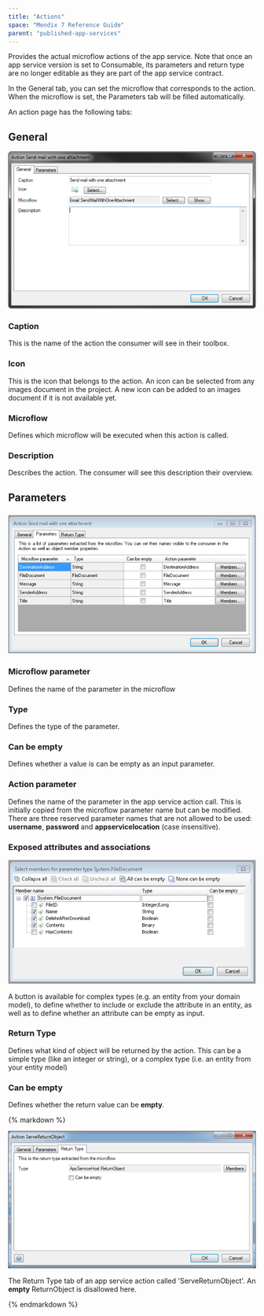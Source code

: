 ```yaml
---
title: "Actions"
space: "Mendix 7 Reference Guide"
parent: "published-app-services"
---
```



Provides the actual microflow actions of the app service. Note that once an app service version is set to Consumable, its parameters and return type are no longer editable as they are part of the app service contract.

In the General tab, you can set the microflow that corresponds to the action. When the microflow is set, the Parameters tab will be filled automatically.

An action page has the following tabs:

## General

![](attachments/16713720/16843926.png)

### Caption

This is the name of the action the consumer will see in their toolbox.

### Icon

This is the icon that belongs to the action. An icon can be selected from any images document in the project. A new icon can be added to an images document if it is not available yet.

### Microflow

Defines which microflow will be executed when this action is called.

### Description

Describes the action. The consumer will see this description their overview.

## Parameters

### ![](attachments/16713720/16843923.png)

### Microflow parameter

Defines the name of the parameter in the microflow

### Type

Defines the type of the parameter.

### Can be empty

Defines whether a value is can be empty as an input parameter.

### Action parameter

Defines the name of the parameter in the app service action call. This is initially copied from the microflow parameter name but can be modified. There are three reserved parameter names that are not allowed to be used: **username**, **password** and **appservicelocation** (case insensitive).

### Exposed attributes and associations

![](attachments/16713720/16843922.png)

A button is available for complex types (e.g. an entity from your domain model), to define whether to include or exclude the attribute in an entity, as well as to define whether an attribute can be empty as input.

### Return Type

Defines what kind of object will be returned by the action. This can be a simple type (like an integer or string), or a complex type (i.e. an entity from your entity model)

### Can be empty

Defines whether the return value can be **empty**.

<div class="alert alert-info">{% markdown %}

![](attachments/16713720/16843921.png)

The Return Type tab of an app service action called 'ServeReturnObject'. An **empty** ReturnObject is disallowed here.

{% endmarkdown %}</div>
